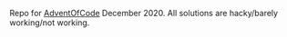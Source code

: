 Repo for [AdventOfCode](http://adventofcode.com/) December 2020.
All solutions are hacky/barely working/not working.
